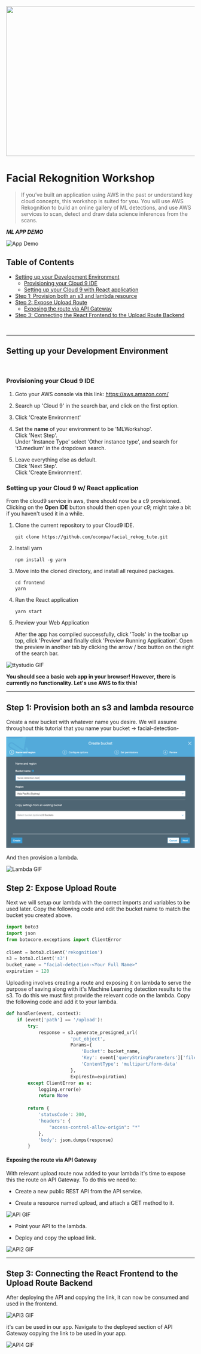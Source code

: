 <img src='/img/Amazon_event.png' width="800" height="400" />

# Facial Rekognition Workshop

> If you’ve built an application using AWS in the past or understand key cloud concepts, this workshop is suited for you. You will use AWS Rekognition to build an online gallery of ML detections, and use AWS services to scan, detect and draw data science inferences from the scans.


***ML APP DEMO***


![App Demo](img/hHv0y1ayU9.gif)

## Table of Contents

- [Setting up your Development Environment](#setting-up-your-development-environment)
  - [Provisioning your Cloud 9 IDE](#provisioning-your-cloud-9-ide)
  - [Setting up your Cloud 9 with React application](#setting-up-your-cloud-9-with-react-application)
- [Step 1: Provision both an s3 and lambda resource](#step-1:-provision-both-an-s3-and-lambda-resource)
- [Step 2: Expose Upload Route](#step-2:-expose-upload-route)
  - [Exposing the route via API Gateway](#exposing-the-route-via-api-gateway)
- [Step 3: Connecting the React Frontend to the Upload Route Backend](#step-3:-connecting-the-react-frontend-to-the-upload-route-backend)
<br />

---

## Setting up your Development Environment
<br />

### Provisioning your Cloud 9 IDE

1. Goto your AWS console via this link: https://aws.amazon.com/

2. Search up 'Cloud 9' in the search bar, and click on the first option.

3. Click 'Create Environment'

4. Set the **name** of your environment to be 'MLWorkshop'.\
   Click 'Next Step'.\
   Under 'Instance Type' select 'Other instance type', and search for 't3.medium' in the dropdown search.

5. Leave everything else as default.\
   Click 'Next Step'.\
   Click 'Create Environment'.

### Setting up your Cloud 9 w/ React application

From the cloud9 service in aws, there should now be a c9 provisioned. Clicking on the **Open IDE** button should then open your c9; might take a bit if you haven't used it in a while.
<br />

1. Clone the current repository to your Cloud9 IDE.
   
   ```shell
   git clone https://github.com/oconpa/facial_rekog_tute.git
   ```

2. Install yarn
   ```shell
   npm install -g yarn
   ```

3. Move into the cloned directory, and install all required packages. 

   ```shell
   cd frontend
   yarn
   ```

5. Run the React application
   ```shell
   yarn start
   ```
   
6. Preview your Web Application
   
   After the app has compiled successfully, click 'Tools' in the toolbar up top, click 'Preview' and finally click 'Preview Running Application'. 
   Open the preview in another tab by clicking the arrow / box button on the right of the search bar. 
   
![ttystudio GIF](https://raw.githubusercontent.com/chjj/ttystudio/master/img/example.gif)

**You should see a basic web app in your browser! However, there is currently no functionality. Let's use AWS to fix this!**

---

## Step 1: Provision both an s3 and lambda resource

Create a new bucket with whatever name you desire. We will assume throughout this tutorial that you name your bucket -> facial-detection-<Your Full Name>
  
![Create S3](img/S3Create.png)

And then provision a lambda.

![Lambda GIF](http://g.recordit.co/uT2DQyhTlb.gif)

## Step 2: Expose Upload Route

Next we will setup our lambda with the correct imports and variables to be used later. Copy the following code and edit the bucket name to match the bucket you created above.

```python
import boto3
import json
from botocore.exceptions import ClientError

client = boto3.client('rekognition')
s3 = boto3.client('s3')
bucket_name = "facial-detection-<Your Full Name>"
expiration = 120
```

Uploading involves creating a route and exposing it on lambda to serve the purpose of saving along with it's Machine Learning detection results to the s3. To do this we must first provide the relevant code on the lambda. Copy the following code and add it to your lambda.

```python
def handler(event, context):
    if (event['path'] == '/upload'):
        try:
            response = s3.generate_presigned_url(
                        'put_object',
                        Params={
                            'Bucket': bucket_name,
                            'Key': event['queryStringParameters']['fileName'],
                            'ContentType': 'multipart/form-data'
                        },
                        ExpiresIn=expiration)
        except ClientError as e:
            logging.error(e)
            return None

        return {
            'statusCode': 200,
            'headers': {
                "access-control-allow-origin": "*"
            },
            'body': json.dumps(response)
        }
```

#### Exposing the route via API Gateway

With relevant upload route now added to your lambda it's time to expose this the route on API Gateway. To do this we need to:
- Create a new public REST API from the API service.

- Create a resource named upload, and attach a GET method to it.

![API GIF](http://g.recordit.co/y92ahdCtng.gif)

- Point your API to the lambda.

- Deploy and copy the upload link.

![API2 GIF](http://recordit.co/dqgY9XbXUp.gif)

---

## Step 3: Connecting the React Frontend to the Upload Route Backend

After deploying the API and copying the link, it can now be consumed and used in the frontend.

![API3 GIF](http://g.recordit.co/WhE8K8ESaj.gif)

it's can be used in our app. Navigate to the deployed section of API Gateway copying the link to be used in your app.

![API4 GIF](http://recordit.co/rZWsgNgoVD.gif)
